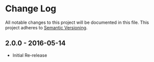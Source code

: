 # Change Log
All notable changes to this project will be documented in this file.
This project adheres to [Semantic Versioning](http://semver.org/).

## 2.0.0 - 2016-05-14
- Initial Re-release

